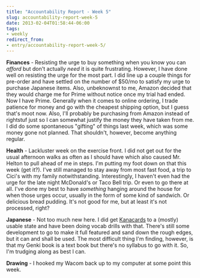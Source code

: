 ```yaml
---
title: "Accountability Report - Week 5"
slug: accountability-report-week-5
date: 2013-02-04T01:58:44-06:00
tags:
- weekly
redirect_from:
- entry/accountability-report-week-5/
---
```

**Finances** - Resisting the urge to buy something when you know you can _afford_ but don't actually _need_ it is quite frustrating. However, I have done well on resisting the urge for the most part. I did line up a couple things for pre-order and have settled on the number of $50/mo to satisfy my urge to purchase Japanese items. Also, unbeknownst to me, Amazon decided that they would charge me for Prime without notice once my trial had ended. Now I have Prime. Generally when it comes to online ordering, I trade patience for money and go with the cheapest shipping option, but I guess that's moot now. Also, I'll probably be purchasing from Amazon instead of rightstuf just so I can somewhat justify the money they have taken from me. I did do some spontaneous "gifting" of things last week, which was some money gone not planned. That shouldn't, however, become anything regular.

**Health** - Lackluster week on the exercise front. I did not get out for the usual afternoon walks as often as I should have which also caused Mr. Helton to pull ahead of me in steps. I'm putting my foot down on that this week (get it?). I've still managed to stay away from most fast food, a trip to Cici's with my family notwithstanding. Interestingly, I haven't even had the urge for the late night McDonald's or Taco Bell trip. Or even to go there at all. I've done my best to have _something_ hanging around the house for when those urges occur, usually in the form of some kind of sandwich. Or delicious bread pudding. It's not good for me, but at least it's not processed, right?

**Japanese** - Not too much new here. I did get [Kanacards](http://kanacards.us) to a (mostly) usable state and have been doing vocab drills with that. There's still some development to go to make it full featured and sand down the rough edges, but it can and shall be used. The most difficult thing I'm finding, however, is that my Genki book is a text book but there's no syllabus to go with it. So, I'm trudging along as best I can.

**Drawing** - I hooked my Wacom back up to my computer at some point this week.
